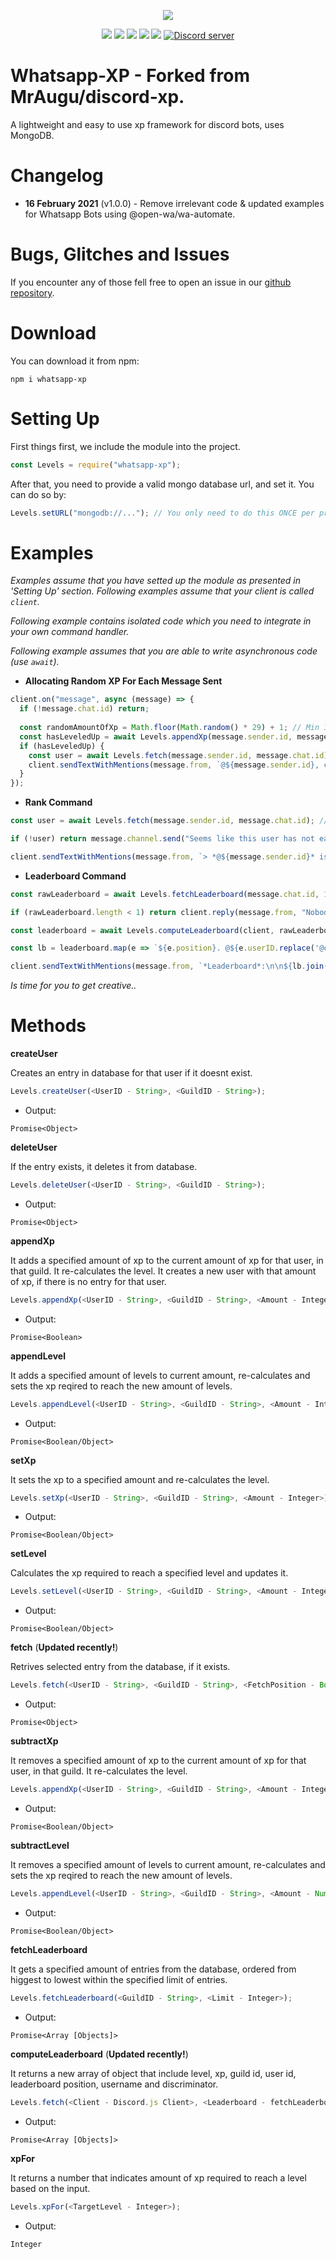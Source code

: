 <p align="center"><a href="https://nodei.co/npm/discord-xp/"><img src="https://nodei.co/npm/discord-xp.png"></a></p>
<p align="center"><img src="https://img.shields.io/npm/v/discord-xp"> <img src="https://img.shields.io/github/repo-size/MrAugu/discord-xp"> <img src="https://img.shields.io/npm/l/discord-xp"> <img src="https://img.shields.io/github/contributors/MrAugu/discord-xp"> <img src="https://img.shields.io/github/package-json/dependency-version/MrAugu/discord-xp/mongoose"> <a href="https://discord.gg/rk7cVyk"><img src="https://discordapp.com/api/guilds/630058179547627592/widget.png" alt="Discord server"/></a></p>

# Whatsapp-XP - Forked from MrAugu/discord-xp.
A lightweight and easy to use xp framework for discord bots, uses MongoDB.

# Changelog
- **16 February 2021** (v1.0.0) - Remove irrelevant code & updated examples for Whatsapp Bots using @open-wa/wa-automate.

# Bugs, Glitches and Issues
If you encounter any of those fell free to open an issue in our <a href="https://github.com/VirusLauncher/discord-xp/issues">github repository</a>.

# Download
You can download it from npm:
```cli
npm i whatsapp-xp
```

# Setting Up
First things first, we include the module into the project.
```js
const Levels = require("whatsapp-xp");
```
After that, you need to provide a valid mongo database url, and set it. You can do so by:
```js
Levels.setURL("mongodb://..."); // You only need to do this ONCE per process.
```

# Examples
*Examples assume that you have setted up the module as presented in 'Setting Up' section.*
*Following examples assume that your client is called `client`.*

*Following example contains isolated code which you need to integrate in your own command handler.*

*Following example assumes that you are able to write asynchronous code (use `await`).*

- **Allocating Random XP For Each Message Sent**

```js
client.on("message", async (message) => {
  if (!message.chat.id) return;
  
  const randomAmountOfXp = Math.floor(Math.random() * 29) + 1; // Min 1, Max 30
  const hasLeveledUp = await Levels.appendXp(message.sender.id, message.chat.id, randomAmountOfXp);
  if (hasLeveledUp) {
    const user = await Levels.fetch(message.sender.id, message.chat.id);
    client.sendTextWithMentions(message.from, `@${message.sender.id}, congratulations! You have leveled up to *${user.level}*. `);
  }
});
```
- **Rank Command**

```js
const user = await Levels.fetch(message.sender.id, message.chat.id); // Selects the target from the database.

if (!user) return message.channel.send("Seems like this user has not earned any xp so far."); // If there isnt such user in the database, we send a message in general.

client.sendTextWithMentions(message.from, `> *@${message.sender.id}* is currently level ${user.level}.`); // We show the level.
```

- **Leaderboard Command**

```js
const rawLeaderboard = await Levels.fetchLeaderboard(message.chat.id, 10); // We grab top 10 users with most xp in the current server.

if (rawLeaderboard.length < 1) return client.reply(message.from, "Nobody's in leaderboard yet.", message.id);

const leaderboard = await Levels.computeLeaderboard(client, rawLeaderboard, false); // We process the leaderboard.

const lb = leaderboard.map(e => `${e.position}. @${e.userID.replace('@c.us', '')}\nLevel: ${e.level}\nXP: ${e.xp.toLocaleString()}`); // We map the outputs.

client.sendTextWithMentions(message.from, `*Leaderboard*:\n\n${lb.join("\n\n")}`);
```

*Is time for you to get creative..*

# Methods
**createUser**

Creates an entry in database for that user if it doesnt exist.
```js
Levels.createUser(<UserID - String>, <GuildID - String>);
```
- Output:
```
Promise<Object>
```
**deleteUser**

If the entry exists, it deletes it from database.
```js
Levels.deleteUser(<UserID - String>, <GuildID - String>);
```
- Output:
```
Promise<Object>
```
**appendXp**

It adds a specified amount of xp to the current amount of xp for that user, in that guild. It re-calculates the level. It creates a new user with that amount of xp, if there is no entry for that user. 
```js
Levels.appendXp(<UserID - String>, <GuildID - String>, <Amount - Integer>);
```
- Output:
```
Promise<Boolean>
```
**appendLevel**

It adds a specified amount of levels to current amount, re-calculates and sets the xp reqired to reach the new amount of levels. 
```js
Levels.appendLevel(<UserID - String>, <GuildID - String>, <Amount - Integer>);
```
- Output:
```
Promise<Boolean/Object>
```
**setXp**

It sets the xp to a specified amount and re-calculates the level.
```js
Levels.setXp(<UserID - String>, <GuildID - String>, <Amount - Integer>);
```
- Output:
```
Promise<Boolean/Object>
```
**setLevel**

Calculates the xp required to reach a specified level and updates it.
```js
Levels.setLevel(<UserID - String>, <GuildID - String>, <Amount - Integer>);
```
- Output:
```
Promise<Boolean/Object>
```
**fetch** (**Updated recently!**)

Retrives selected entry from the database, if it exists.
```js
Levels.fetch(<UserID - String>, <GuildID - String>, <FetchPosition - Boolean>);
```
- Output:
```
Promise<Object>
```
**subtractXp**

It removes a specified amount of xp to the current amount of xp for that user, in that guild. It re-calculates the level.
```js
Levels.appendXp(<UserID - String>, <GuildID - String>, <Amount - Integer>);
```
- Output:
```
Promise<Boolean/Object>
```
**subtractLevel**

It removes a specified amount of levels to current amount, re-calculates and sets the xp reqired to reach the new amount of levels. 
```js
Levels.appendLevel(<UserID - String>, <GuildID - String>, <Amount - Number>);
```
- Output:
```
Promise<Boolean/Object>
```
**fetchLeaderboard**

It gets a specified amount of entries from the database, ordered from higgest to lowest within the specified limit of entries.
```js
Levels.fetchLeaderboard(<GuildID - String>, <Limit - Integer>);
```
- Output:
```
Promise<Array [Objects]>
```
**computeLeaderboard** (**Updated recently!**)

It returns a new array of object that include level, xp, guild id, user id, leaderboard position, username and discriminator.
```js
Levels.fetch(<Client - Discord.js Client>, <Leaderboard - fetchLeaderboard output>);
```
- Output:
```
Promise<Array [Objects]>
```
**xpFor**

It returns a number that indicates amount of xp required to reach a level based on the input.
```js
Levels.xpFor(<TargetLevel - Integer>);
```
- Output:
```
Integer
```
